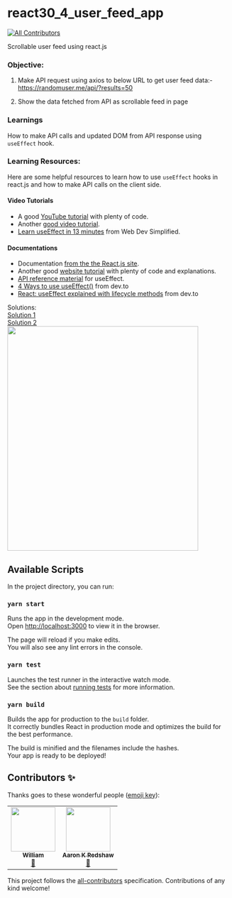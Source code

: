 # react30_4_user_feed_app

<!-- ALL-CONTRIBUTORS-BADGE:START - Do not remove or modify this section -->

[![All Contributors](https://img.shields.io/badge/all_contributors-2-orange.svg?style=flat-square)](#contributors-)

<!-- ALL-CONTRIBUTORS-BADGE:END -->

Scrollable user feed using react.js

### Objective:

1. Make API request using axios to below URL to get user feed data:-  
   https://randomuser.me/api/?results=50

2. Show the data fetched from API as scrollable feed in page

### Learnings

How to make API calls and updated DOM from API response using `useEffect` hook.

### Learning Resources:

Here are some helpful resources to learn how to use `useEffect` hooks in react.js and how to make API calls on the client side.

#### Video Tutorials

- A good [YouTube tutorial](https://www.youtube.com/watch?v=-4ni4uCUcvY) with plenty of code.
- Another [good video tutorial](https://www.youtube.com/watch?v=rDVe6pmeAjo).
- [Learn useEffect in 13 minutes](https://www.youtube.com/watch?v=0ZJgIjIuY7U) from Web Dev Simplified.

#### Documentations

- Documentation [from the the React.js site](https://reactjs.org/docs/hooks-effect.html).
- Another good [website tutorial](https://daveceddia.com/useeffect-hook-examples/) with plenty of code and explanations.
- [API reference material](https://reactjs.org/docs/hooks-reference.html#useeffect) for useEffect.
- [4 Ways to use useEffect()](https://dev.to/spukas/4-ways-to-useeffect-pf6) from dev.to
- [React: useEffect explained with lifecycle methods](https://dev.to/prototyp/react-useeffect-explained-with-lifecycle-methods-296n) from dev.to

Solutions:  
[Solution 1](https://github.com/codeclassifiers/react30_4_user_feed_app/tree/master/solution_1)  
[Solution 2](https://github.com/codeclassifiers/react30_4_user_feed_app/tree/master/solution_2)  
<img src="https://res.cloudinary.com/dk22rcdch/image/upload/v1602642325/Blogimages/Screenshot_2020-10-14_at_7.35.25_AM_dxrd21.png" width="430" height="506"/>

## Available Scripts

In the project directory, you can run:

### `yarn start`

Runs the app in the development mode.<br />
Open [http://localhost:3000](http://localhost:3000) to view it in the browser.

The page will reload if you make edits.<br />
You will also see any lint errors in the console.

### `yarn test`

Launches the test runner in the interactive watch mode.<br />
See the section about [running tests](https://facebook.github.io/create-react-app/docs/running-tests) for more information.

### `yarn build`

Builds the app for production to the `build` folder.<br />
It correctly bundles React in production mode and optimizes the build for the best performance.

The build is minified and the filenames include the hashes.<br />
Your app is ready to be deployed!

## Contributors ✨

Thanks goes to these wonderful people ([emoji key](https://allcontributors.org/docs/en/emoji-key)):

<!-- ALL-CONTRIBUTORS-LIST:START - Do not remove or modify this section -->
<!-- prettier-ignore-start -->
<!-- markdownlint-disable -->
<table>
  <tr>
    <td align="center"><a href="https://github.com/William-Schutte"><img src="https://avatars1.githubusercontent.com/u/59342351?v=4" width="100px;" alt=""/><br /><sub><b>William</b></sub></a><br /><a href="#projectManagement-William-Schutte" title="Project Management">📆</a></td>
    <td align="center"><a href="https://www.linkedin.com/in/aaron-redshaw/"><img src="https://avatars3.githubusercontent.com/u/25963303?v=4" width="100px;" alt=""/><br /><sub><b>Aaron K Redshaw</b></sub></a><br /><a href="https://github.com/codeclassifiers/react30_4_user_feed_app/commits?author=aredshaw" title="Documentation">📖</a></td>
  </tr>
</table>

<!-- markdownlint-enable -->
<!-- prettier-ignore-end -->

<!-- ALL-CONTRIBUTORS-LIST:END -->

This project follows the [all-contributors](https://github.com/all-contributors/all-contributors) specification. Contributions of any kind welcome!

